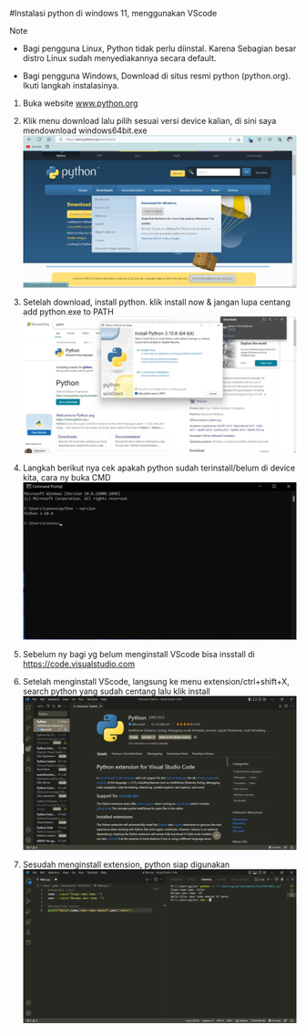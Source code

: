 #Instalasi python di windows 11, menggunakan VScode

Note 
 - Bagi pengguna Linux, Python tidak perlu diinstal.
Karena Sebagian besar distro Linux sudah
menyediakannya secara default.

 - Bagi pengguna Windows, Download di situs resmi
python (python.org). Ikuti langkah instalasinya.


1. Buka website www.python.org
2. Klik menu download lalu pilih sesuai versi device kalian, di sini saya mendownload windows64bit.exe
![1](Gambar/gambar0.png)

3. Setelah download, install python. klik install now & jangan lupa centang add python.exe to PATH
![2](Gambar/gambar1.jpeg)

4. Langkah berikut nya cek apakah python sudah terinstall/belum di device kita, cara ny buka CMD
![3](Gambar/gambar2.jpeg)

5. Sebelum ny bagi yg belum menginstall VScode bisa insstall di https://code.visualstudio.com

6. Setelah menginstall VScode, langsung ke menu extension/ctrl+shift+X, search python yang sudah centang lalu klik install
![4](Gambar/gambar4.png)

7. Sesudah menginstall extension, python siap digunakan
![5](Gambar/gambar3.png)
